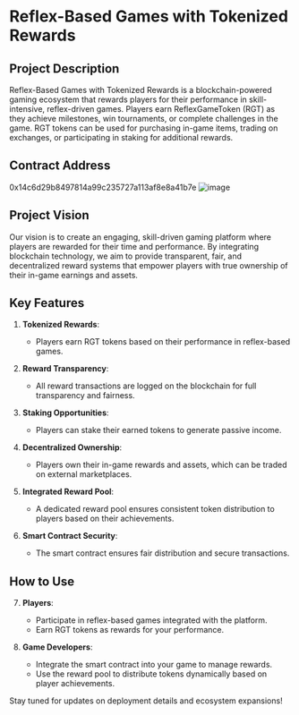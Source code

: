 # Reflex-Based Games with Tokenized Rewards


## Project Description
   Reflex-Based Games with Tokenized Rewards is a blockchain-powered gaming ecosystem that rewards players for their performance in skill-intensive, reflex-driven games. Players earn ReflexGameToken (RGT) as they achieve milestones, win tournaments, or complete challenges in the game. RGT tokens can be used for purchasing in-game items, trading on exchanges, or participating in staking for additional rewards.

## Contract Address
   0x14c6d29b8497814a99c235727a113af8e8a41b7e
   ![image](https://github.com/user-attachments/assets/e42abf4a-173f-42da-b046-703e988f36c0)


## Project Vision
   Our vision is to create an engaging, skill-driven gaming platform where players are rewarded for their time and performance. By integrating blockchain technology, we aim to provide transparent, fair, and decentralized reward systems that empower players with true ownership of their in-game earnings and assets.

## Key Features
1. **Tokenized Rewards**:
   - Players earn RGT tokens based on their performance in reflex-based games.

2. **Reward Transparency**:
   - All reward transactions are logged on the blockchain for full transparency and fairness.

3. **Staking Opportunities**:
   - Players can stake their earned tokens to generate passive income.

4. **Decentralized Ownership**:
   - Players own their in-game rewards and assets, which can be traded on external marketplaces.

5. **Integrated Reward Pool**:
   - A dedicated reward pool ensures consistent token distribution to players based on their achievements.

6. **Smart Contract Security**:
   - The smart contract ensures fair distribution and secure transactions.

## How to Use
7. **Players**:
   - Participate in reflex-based games integrated with the platform.
   - Earn RGT tokens as rewards for your performance.

8. **Game Developers**:
   - Integrate the smart contract into your game to manage rewards.
   - Use the reward pool to distribute tokens dynamically based on player achievements.

Stay tuned for updates on deployment details and ecosystem expansions!
